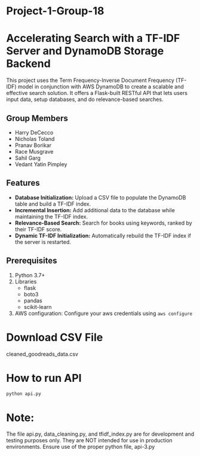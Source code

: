 # Project-1-Group-18

# Accelerating Search with a TF-IDF Server and DynamoDB Storage Backend

This project uses the Term Frequency-Inverse Document Frequency (TF-IDF) model in conjunction with AWS DynamoDB to create a scalable and effective search solution. It offers a Flask-built RESTful API that lets users input data, setup databases, and do relevance-based searches.

## Group Members
- Harry DeCecco
- Nicholas Toland
- Pranav Borikar
- Race Musgrave
- Sahil Garg
- Vedant Yatin Pimpley

## Features

- **Database Initialization:** Upload a CSV file to populate the DynamoDB table and build a TF-IDF index.
- **Incremental Insertion:** Add additional data to the database while maintaining the TF-IDF index.
- **Relevance-Based Search:** Search for books using keywords, ranked by their TF-IDF score.
- **Dynamic TF-IDF Initialization:** Automatically rebuild the TF-IDF index if the server is restarted.

## Prerequisites
1. Python 3.7+
2. Libraries
   - flask
   - boto3
   - pandas
   - scikit-learn
3. AWS configuration:
   Configure your aws credentials using
   ```aws configure```


# Download CSV File
cleaned_goodreads_data.csv
# How to run API
```python api.py```

# Note:
The file api.py, data_cleaning.py, and tfidf_index.py are for development and testing purposes only.
They are NOT intended for use in production environments.
Ensure use of the proper python file, api-3.py